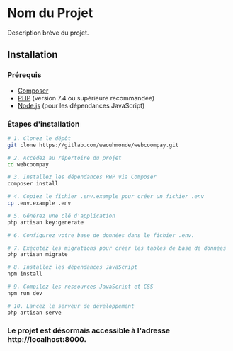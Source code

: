 # Nom du Projet

Description brève du projet.

## Installation

### Prérequis

-   [Composer](https://getcomposer.org/)
-   [PHP](https://www.php.net/) (version 7.4 ou supérieure recommandée)
-   [Node.js](https://nodejs.org/) (pour les dépendances JavaScript)

### Étapes d'installation

```bash
# 1. Clonez le dépôt
git clone https://gitlab.com/waouhmonde/webcoompay.git

# 2. Accédez au répertoire du projet
cd webcoompay

# 3. Installez les dépendances PHP via Composer
composer install

# 4. Copiez le fichier .env.example pour créer un fichier .env
cp .env.example .env

# 5. Générez une clé d'application
php artisan key:generate

# 6. Configurez votre base de données dans le fichier .env.

# 7. Exécutez les migrations pour créer les tables de base de données
php artisan migrate

# 8. Installez les dépendances JavaScript
npm install

# 9. Compilez les ressources JavaScript et CSS
npm run dev

# 10. Lancez le serveur de développement
php artisan serve
```

### Le projet est désormais accessible à l'adresse http://localhost:8000.
